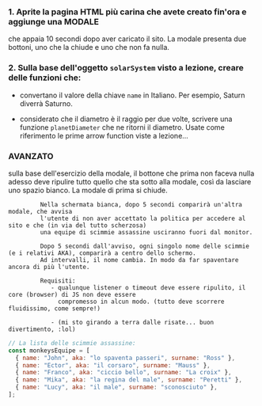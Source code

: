 ### 1. Aprite la pagina HTML più carina che avete creato fin'ora e aggiunge una MODALE

che appaia 10 secondi dopo aver caricato il sito. La modale presenta due bottoni,
uno che la chiude e uno che non fa nulla.

### 2. Sulla base dell'oggetto `solarSystem` visto a lezione, creare delle funzioni che:

- convertano il valore della chiave `name` in Italiano.
  Per esempio, Saturn diverrà Saturno.

- considerato che il diametro è il raggio per due volte,
  scrivere una funzione `planetDiameter` che ne ritorni il diametro.
  Usate come riferimento le prime arrow function viste a lezione...

### AVANZATO

sulla base dell'esercizio della modale, il bottone che prima non faceva nulla
adesso deve ripulire tutto quello che sta sotto alla modale, così da lasciare
uno spazio bianco.
La modale di prima si chiude.

             Nella schermata bianca, dopo 5 secondi comparirà un'altra modale, che avvisa
             l'utente di non aver accettato la politica per accedere al sito e che (in via del tutto scherzosa)
             una equipe di scimmie assassine usciranno fuori dal monitor.

             Dopo 5 secondi dall'avviso, ogni singolo nome delle scimmie (e i relativi AKA), comparirà a centro dello schermo.
             Ad intervalli, il nome cambia. In modo da far spaventare ancora di più l'utente.

             Requisiti:
                - qualunque listener o timeout deve essere ripulito, il core (browser) di JS non deve essere
                  compromesso in alcun modo. (tutto deve scorrere fluidissimo, come sempre!)

                - (mi sto girando a terra dalle risate... buon divertimento, :lol)

```javascript
// La lista delle scimmie assassine:
const monkeysEquipe = [
  { name: "John", aka: "lo spaventa passeri", surname: "Ross" },
  { name: "Ector", aka: "il corsaro", surname: "Mauss" },
  { name: "Franco", aka: "ciccio bello", surname: "La croix" },
  { name: "Mika", aka: "la regina del male", surname: "Peretti" },
  { name: "Lucy", aka: "il male", surname: "sconosciuto" },
];
```
